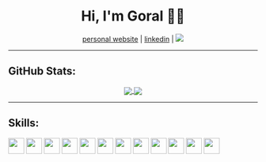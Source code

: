 <!--
### Hi there 👋

**pahuja-gor/pahuja-gor** is a ✨ _special_ ✨ repository because its `README.md` (this file) appears on your GitHub profile.

Here are some ideas to get you started:

- 🔭 I’m currently working on ...
- 🌱 I’m currently learning ...
- 👯 I’m looking to collaborate on ...
- 🤔 I’m looking for help with ...
- 💬 Ask me about ...
- 📫 How to reach me: ...
- 😄 Pronouns: ...
- ⚡ Fun fact: ...
-->
<h1 align=center>Hi, I'm Goral 👋🏾</h1>
<p align="center">
    <a href="https://goralpahuja.me/" target="_blank">personal website</a> | 
    <a href="https://linkedin.com/in/goralp" target="_blank">linkedin</a> | 
    <a href="#">
        <img src="https://visitor-badge.laobi.icu/badge?page_id=pahuja-gor.pahuja-gor.svg">
    </a>
</p>

<hr>

<h2>GitHub Stats:</h2>

<div class="github-stats" align="center">
  <a href="https://github.com/pahuja-gor">
    <img align="center" src="https://github-readme-stats.vercel.app/api?username=pahuja-gor&hide_rank=false&hide_title=false&include_all_commits=true&count_private=true&show_icons=true&theme=dracula" />
  </a>
  <a href="https://github.com/pahuja-gor">
    <img align="center" src="https://github-readme-stats.vercel.app/api/top-langs/?username=pahuja-gor&theme=dracula" />
  </a>
</div>

<hr>
<h2>Skills:</h2>
<img height="32" width="32" src="https://unpkg.com/simple-icons@v3/icons/python.svg" />
<img height="32" width="32" src="https://unpkg.com/simple-icons@v3/icons/java.svg" />
<img height="32" width="32" src="https://unpkg.com/simple-icons@v3/icons/c.svg" />
<img height="32" width="32" src="https://unpkg.com/simple-icons@v3/icons/c++.svg" />
<img height="32" width="32" src="https://unpkg.com/simple-icons@v3/icons/html5svg" />
<img height="32" width="32" src="https://unpkg.com/simple-icons@v3/icons/css3.svg" />
<img height="32" width="32" src="https://unpkg.com/simple-icons@v3/icons/javascript.svg" />
<img height="32" width="32" src="https://unpkg.com/simple-icons@v3/icons/bootstrap.svg" />
<img height="32" width="32" src="https://unpkg.com/simple-icons@v3/icons/react.svg" />
<img height="32" width="32" src="https://unpkg.com/simple-icons@v3/icons/pytorch.svg" />
<img height="32" width="32" src="https://unpkg.com/simple-icons@v3/icons/github.svg" />
<img height="32" width="32" src="https://unpkg.com/simple-icons@v3/icons/git.svg" />
